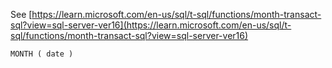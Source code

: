 See [https://learn.microsoft.com/en-us/sql/t-sql/functions/month-transact-sql?view=sql-server-ver16](https://learn.microsoft.com/en-us/sql/t-sql/functions/month-transact-sql?view=sql-server-ver16)
```
MONTH ( date )
```
